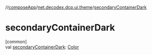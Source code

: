 //[composeApp](../../index.md)/[net.decodex.dcp.ui.theme](index.md)/[secondaryContainerDark](secondary-container-dark.md)

# secondaryContainerDark

[common]\
val [secondaryContainerDark](secondary-container-dark.md): [Color](https://developer.android.com/reference/kotlin/androidx/compose/ui/graphics/Color.html)
